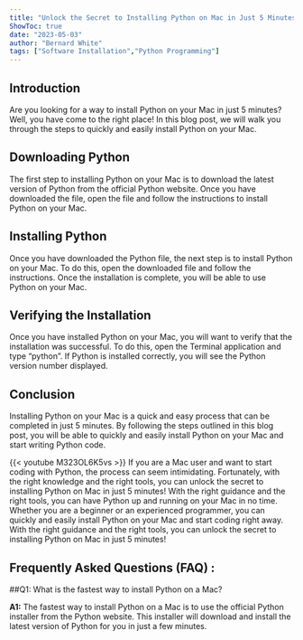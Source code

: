 ```yaml
---
title: "Unlock the Secret to Installing Python on Mac in Just 5 Minutes!"
ShowToc: true 
date: "2023-05-03"
author: "Bernard White" 
tags: ["Software Installation","Python Programming"]
---
```

## Introduction
Are you looking for a way to install Python on your Mac in just 5 minutes? Well, you have come to the right place! In this blog post, we will walk you through the steps to quickly and easily install Python on your Mac. 

## Downloading Python
The first step to installing Python on your Mac is to download the latest version of Python from the official Python website. Once you have downloaded the file, open the file and follow the instructions to install Python on your Mac. 

## Installing Python
Once you have downloaded the Python file, the next step is to install Python on your Mac. To do this, open the downloaded file and follow the instructions. Once the installation is complete, you will be able to use Python on your Mac. 

## Verifying the Installation
Once you have installed Python on your Mac, you will want to verify that the installation was successful. To do this, open the Terminal application and type “python”. If Python is installed correctly, you will see the Python version number displayed. 

## Conclusion
Installing Python on your Mac is a quick and easy process that can be completed in just 5 minutes. By following the steps outlined in this blog post, you will be able to quickly and easily install Python on your Mac and start writing Python code.

{{< youtube M323OL6K5vs >}} 
If you are a Mac user and want to start coding with Python, the process can seem intimidating. Fortunately, with the right knowledge and the right tools, you can unlock the secret to installing Python on Mac in just 5 minutes! With the right guidance and the right tools, you can have Python up and running on your Mac in no time. Whether you are a beginner or an experienced programmer, you can quickly and easily install Python on your Mac and start coding right away. With the right guidance and the right tools, you can unlock the secret to installing Python on Mac in just 5 minutes!

## Frequently Asked Questions (FAQ) :
##Q1: What is the fastest way to install Python on a Mac?

**A1:** The fastest way to install Python on a Mac is to use the official Python installer from the Python website. This installer will download and install the latest version of Python for you in just a few minutes.






